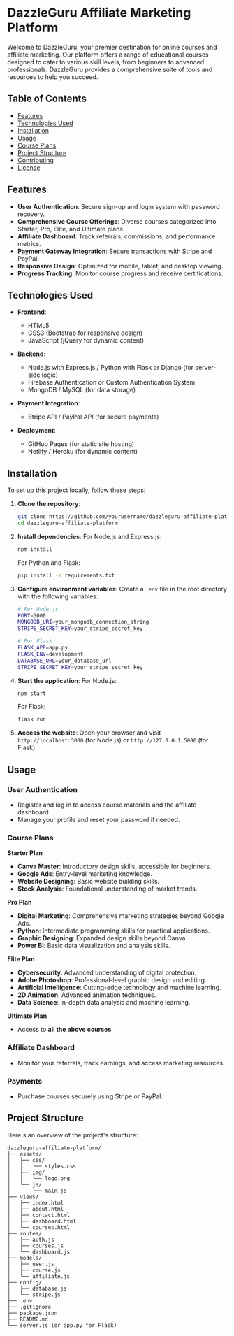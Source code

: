 # DazzleGuru Affiliate Marketing Platform

Welcome to DazzleGuru, your premier destination for online courses and affiliate marketing. Our platform offers a range of educational courses designed to cater to various skill levels, from beginners to advanced professionals. DazzleGuru provides a comprehensive suite of tools and resources to help you succeed.

## Table of Contents

- [Features](#features)
- [Technologies Used](#technologies-used)
- [Installation](#installation)
- [Usage](#usage)
- [Course Plans](#course-plans)
- [Project Structure](#project-structure)
- [Contributing](#contributing)
- [License](#license)

## Features

- **User Authentication**: Secure sign-up and login system with password recovery.
- **Comprehensive Course Offerings**: Diverse courses categorized into Starter, Pro, Elite, and Ultimate plans.
- **Affiliate Dashboard**: Track referrals, commissions, and performance metrics.
- **Payment Gateway Integration**: Secure transactions with Stripe and PayPal.
- **Responsive Design**: Optimized for mobile, tablet, and desktop viewing.
- **Progress Tracking**: Monitor course progress and receive certifications.

## Technologies Used

- **Frontend**:
  - HTML5
  - CSS3 (Bootstrap for responsive design)
  - JavaScript (jQuery for dynamic content)

- **Backend**:
  - Node.js with Express.js / Python with Flask or Django (for server-side logic)
  - Firebase Authentication or Custom Authentication System
  - MongoDB / MySQL (for data storage)

- **Payment Integration**:
  - Stripe API / PayPal API (for secure payments)

- **Deployment**:
  - GitHub Pages (for static site hosting)
  - Netlify / Heroku (for dynamic content)

## Installation

To set up this project locally, follow these steps:

1. **Clone the repository**:
    ```bash
    git clone https://github.com/yourusername/dazzleguru-affiliate-platform.git
    cd dazzleguru-affiliate-platform
    ```

2. **Install dependencies**:
   For Node.js and Express.js:
    ```bash
    npm install
    ```

   For Python and Flask:
    ```bash
    pip install -r requirements.txt
    ```

3. **Configure environment variables**:
   Create a `.env` file in the root directory with the following variables:

    ```bash
    # For Node.js
    PORT=3000
    MONGODB_URI=your_mongodb_connection_string
    STRIPE_SECRET_KEY=your_stripe_secret_key

    # For Flask
    FLASK_APP=app.py
    FLASK_ENV=development
    DATABASE_URL=your_database_url
    STRIPE_SECRET_KEY=your_stripe_secret_key
    ```

4. **Start the application**:
   For Node.js:
    ```bash
    npm start
    ```

   For Flask:
    ```bash
    flask run
    ```

5. **Access the website**:
   Open your browser and visit `http://localhost:3000` (for Node.js) or `http://127.0.0.1:5000` (for Flask).

## Usage

### User Authentication
- Register and log in to access course materials and the affiliate dashboard.
- Manage your profile and reset your password if needed.

### Course Plans

**Starter Plan**
- **Canva Master**: Introductory design skills, accessible for beginners.
- **Google Ads**: Entry-level marketing knowledge.
- **Website Designing**: Basic website building skills.
- **Stock Analysis**: Foundational understanding of market trends.

**Pro Plan**
- **Digital Marketing**: Comprehensive marketing strategies beyond Google Ads.
- **Python**: Intermediate programming skills for practical applications.
- **Graphic Designing**: Expanded design skills beyond Canva.
- **Power BI**: Basic data visualization and analysis skills.

**Elite Plan**
- **Cybersecurity**: Advanced understanding of digital protection.
- **Adobe Photoshop**: Professional-level graphic design and editing.
- **Artificial Intelligence**: Cutting-edge technology and machine learning.
- **2D Animation**: Advanced animation techniques.
- **Data Science**: In-depth data analysis and machine learning.

**Ultimate Plan**
- Access to **all the above courses**.

### Affiliate Dashboard
- Monitor your referrals, track earnings, and access marketing resources.

### Payments
- Purchase courses securely using Stripe or PayPal.

## Project Structure

Here's an overview of the project's structure:

```plaintext
dazzleguru-affiliate-platform/
├── assets/
│   ├── css/
│   │   └── styles.css
│   ├── img/
│   │   └── logo.png
│   └── js/
│       └── main.js
├── views/
│   ├── index.html
│   ├── about.html
│   ├── contact.html
│   ├── dashboard.html
│   └── courses.html
├── routes/
│   ├── auth.js
│   ├── courses.js
│   └── dashboard.js
├── models/
│   ├── user.js
│   ├── course.js
│   └── affiliate.js
├── config/
│   ├── database.js
│   └── stripe.js
├── .env
├── .gitignore
├── package.json
├── README.md
└── server.js (or app.py for Flask)

